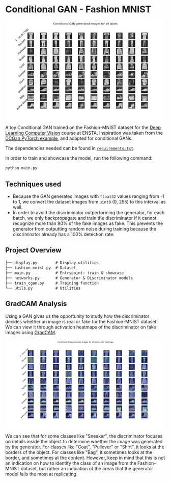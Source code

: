 # Conditional GAN - Fashion MNIST

![Generator Showcase](./showcase.png)

A toy Conditional GAN trained on the Fashion-MNIST dataset for the [Deep Learning Computer Vision](https://perso.ensta-paris.fr/~franchi/Cours/IA323.html) course at ENSTA.
Inspiration was taken from the [DCGan PyTorch example](https://pytorch.org/tutorials/beginner/dcgan_faces_tutorial.html), and adapted for conditional GANs.

The dependencies needed can be found in [`requirements.txt`](./requirements.txt).

In order to train and showcase the model, run the following command:

```bash
python main.py
```

## Techniques used

- Because the GAN generates images with `float32` values ranging from -1 to 1, we convert the dataset images from `uint8` (0, 255) to this interval as well.
- In order to avoid the discriminator outperforming the generator, for each batch, we only backpropagate and train the discriminator if it cannot recognize more than 90% of the fake images as fake. This prevents the generator from outputting random noise during training because the discriminator already has a 100% detection rate.

## Project Overview

```
├── display.py        # Display utilities
├── fashion_mnist.py  # Dataset
├── main.py           # Entrypoint: train & showcase
├── networks.py       # Generator & Discriminator models
├── train_cgan.py     # Training function
└── utils.py          # Utilities
```

## GradCAM Analysis

Using a GAN gives us the opportunity to study how the discriminator decides whether an image is real or fake for the Fashion-MNIST dataset.
We can view it through activation heatmaps of the discriminator on fake images using [GradCAM](https://arxiv.org/pdf/1610.02391).

![GradCAM showcase](./showcase_gradcam_fake.png)

We can see that for some classes like "Sneaker", the discriminator focuses on details inside the object to determine whether the image was generated by the generator. For classes like "Coat", "Pullover" or "Shirt", it looks at the borders of the object. For classes like "Bag", it sometimes looks at the border, and sometimes at the content. However, keep in mind that this is not an indication on how to identify the class of an image from the Fashion-MNIST dataset, but rather an indication of the areas that the generator model fails the most at replicating.
